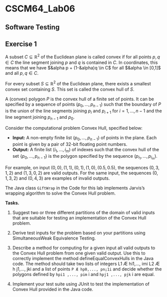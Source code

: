 # CSCM64_Lab06
## Software Testing

## Exercise 1

A subset $C \subseteq \mathbb{R}^2$ of the Euclidean plane is called convex if for all points $p, q \in C$ the line segment joining $p$ and $q$ is contained in $C$. In coordinates, this means that we have $&alpha p + (1-&alpha)q \in C$ for all $&alpha \in [0,1]$ and all $p, q \in C$.

For every subset $S \subseteq \mathbb{R}^2$ of the Euclidean plane, there exists a smallest convex set containing $S$. This set is called the convex hull of $S$.

A (convex) polygon $P$ is the convex hull of a finite set of points. It can be specified by a sequence of points $(p_0, ..., p_{n-1})$ such that the boundary of $P$ is the union of the line segments joining $p_i$ and $p_{i+1}$ for $i = 1, ..., n-1$ and the line segment joining $p_{n-1}$ and $p_0$.

Consider the computational problem Convex Hull, specified below:

- **Input:** A non-empty finite list $(p_0, ..., p_{n-1})$ of points in the plane. Each point is given by a pair of 32-bit floating point numbers.
- **Output:** A finite list $(i_1, ..., i_m)$ of indexes such that the convex hull of the set $\{p_0, ..., p_{n-1}\}$ is the polygon specified by the sequence $(p_{i_1}, ..., p_{i_m})$.

For example, on input $(0,0),(1,1),(0,1),(1,0),(0.5,0.5)$, the sequences $(0,3,1,2)$ and $(1,3,0,2)$ are valid outputs. For the same input, the sequences $(0,1,3,2)$ and $(0,4,3)$ are examples of invalid outputs.

The Java class `GiftWrap` in the Code for this lab implements Jarvis’s wrapping algorithm to solve the Convex Hull problem.

**Tasks.**
1. Suggest two or three different partitions of the domain of valid inputs that are suitable for
testing an implementation of the Convex Hull problem.
2. Derive test inputs for the problem based on your partitions using SimultaneousWeak Equivalence
Testing.
3. Describe a method for computing for a given input all valid outputs to the Convex Hull problem from one given valid output.
Use this to correctly implement the method defineEqualConvexHulls in the Java code.
The method should take two lists of integers L1 Æ hi1,..., imi L2 Æ h j1,..., jki and a list of points `P Æ hp0,..., pn¡1i` and decide whether the polygons defined by `hpi1 ,..., pim` i and `hpj1 ,..., pjk` i are equal.

5. Implement your test suite using JUnit to test the implementation of Convex Hull provided in the Java code.
